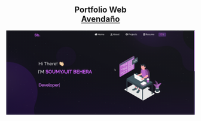 <h2 align="center">
  Portfolio Web <br/>
  <a href="https://avenda-o-two.vercel.app" target="_blank">Avendaño</a>
</h2>
<div align="center">
  <img alt="Demo" src="./Images/readme-img.png" />
</div>

<br/>

